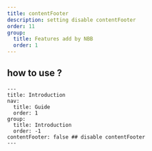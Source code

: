 ```yaml
---
title: contentFooter
description: setting disable contentFooter
order: 11
group:
  title: Features add by NBB
  order: 1
---
```


## how to use ?

```
---
title: Introduction
nav:
  title: Guide
  order: 1
group:
  title: Introduction
  order: -1
contentFooter: false ## disable contentFooter
---
```
